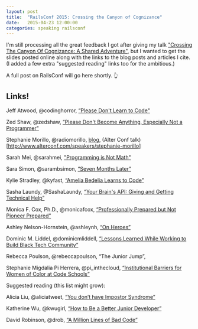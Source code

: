 ```yaml
---
layout: post
title:  "RailsConf 2015: Crossing the Canyon of Cognizance"
date:   2015-04-23 12:00:00
categories: speaking railsconf
---
```

<script async class="speakerdeck-embed" data-id="f6ad1ee8c0ee48539711149997ee2c38" data-ratio="1.33333333333333" src="//speakerdeck.com/assets/embed.js"></script>

I'm still processing all the great feedback I got after giving my talk ["Crossing The Canyon Of Cognizance: A Shared Adventure"](http://railsconf.com/program#prop_925), but I wanted to get the slides posted online along with the links to the blog posts and articles I cite. (I added a few extra "suggested reading" links too for the ambitious.)

A full post on RailsConf will go here shortly. 👆


## Links!
Jeff Atwood, @codinghorror, [“Please Don't Learn to Code"](http://www.blog.codinghorror.com/please-dont-learn-to-code)

Zed Shaw, @zedshaw, [”Please Don't Become Anything, Especially Not a Programmer"](http://learncodethehardway.org/blog/MAY_15_2012.html)

Stephanie Morillo, @radiomorillo, [blog](RubyWanKenoobie.tumblr.com), (Alter Conf talk)[http://www.alterconf.com/speakers/stephanie-morillo]

Sarah Mei, @sarahmei, ["Programming is Not Math"](http://www.sarahmei.com/blog/2014/07/15/programming-is-not-math/)

Sara Simon, @sarambsimon, [“Seven Months Later”](http://www.blog.turing.io/2015/01/29/seven-months-later/)

Kylie Stradley, @kyfast, [“Amelia Bedelia Learns to Code”](http://railsconf.com/program#prop_1010)

Sasha Laundy, @SashaLaundy, [“Your Brain's API: Giving and Getting Technical Help”](https://www.youtube.com/watch?v=hY14Er6JX2s)

Monica F. Cox, Ph.D., @monicafcox, [“Professionally Prepared but Not Pioneer Prepared”](http://www.alterconf.com/speakers/monica-f-cox)

Ashley Nelson-Hornstein, @ashleynh, [“On Heroes”](http://www.blog.ashleynh.me/on-heroes)

Dominic M. Liddel, @dominicmliddell, [“Lessons Learned While Working to Build Black Tech Community”](https://modelviewculture.com/pieces/lessons-learned-while-working-to-build-black-tech-community)

Rebecca Poulson, @rebeccapoulson, “The Junior Jump”, <link when posted on Ancient City Ruby site>

Stephanie Migdalia Pi Herrera, @pi_inthecloud, [“Institutional Barriers for Women of Color at Code Schools”](http://www.modelviewculture.com/pieces/institutional-barriers-for-women-of-color-at-code-schools)


Suggested reading (this list might grow):

Alicia Liu, @aliciatweet, [“You don’t have Impostor Syndrome”](https://medium.com/@aliciatweet/you-don-t-have-impostor-syndrome-126e4c4bdcc)

Katherine Wu, @kwugirl, [“How to Be a Better Junior Developer”](http://blog.newrelic.com/2014/04/23/better-junior-developer/)

David Robinson, @drob, [“A Million Lines of Bad Code”](http://varianceexplained.org/programming/bad-code/)


